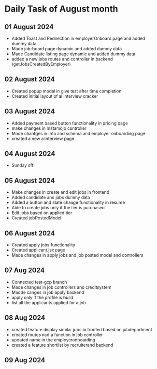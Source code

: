# Daily Task of August month

## 01 August 2024
- Added Toast and Redirection in employerOnboard page and added dummy data
- Made job-board page dynamic and added dummy data
- Made Candidate listing page dynamic and added dummy data
- added a new jobs routes and controller in backend (getJobsCreatedByEmployer)

## 02 August 2024
- Created  popup modal in give test after time completion
- Created initial layout of ai interview cracker

## 03 August 2024
-  Added payment based button functionality in pricing page
-  make changes in Instamojo controller
-  Made chantges in info and schema and employer onboarding page
-  created a new aiinterview page

## 04 August 2024
- Sunday off


## 05 August 2024

- Make changes in create and edit jobs in frontend
- Added candidate and jobs dummy data
- Added a button and state  change functionality in resume
- Able to create jobs only if the tier is purchased
- Edit jobs based on applied tier
- Created jobPostedModel


## 06 August 2024
- Created apply jobs functionality
- Created applicant.jsx page
- Made changes in apply jobs and job posted model and controllers

##  07 Aug 2024
- Connected test-gcp  branch
- Made changes in job controllers and creditsystem
- Madde canges in job apply backend
- apply only if the profile is build
- list all the applicants applied for a job

## 08 Aug 2024
- created feature display similar jobs in fronted based on jobdepartment
- created routes nad a function in job controller
- updated name in the employeronboarding
- created a feature shortlist by recruiterand backend

## 09 Aug 2024
